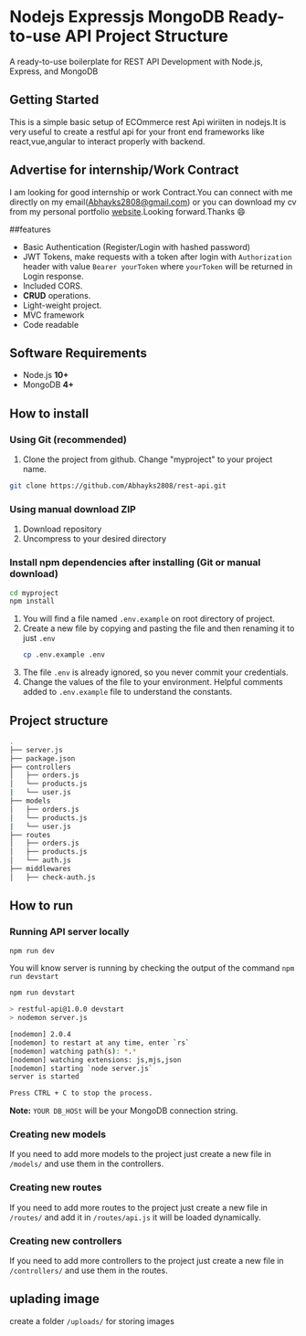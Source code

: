 # Nodejs Expressjs MongoDB Ready-to-use API Project Structure

A ready-to-use boilerplate for REST API Development with Node.js, Express, and MongoDB

## Getting Started
This is a simple basic setup of ECOmmerce rest Api wiriiten in nodejs.It is very useful to create
a restful api for your front end frameworks like react,vue,angular to interact properly with backend.

## Advertise for internship/Work Contract
I am looking for good internship or work Contract.You can connect with me directly on my email(Abhayks2808@gmail.com) or you can download my cv  from my personal portfolio [website](https://restorative-lids.000webhostapp.com/).Looking forward.Thanks :smile:

##features
-   Basic Authentication (Register/Login with hashed password)
-   JWT Tokens, make requests with a token after login with `Authorization` header with value `Bearer yourToken` where `yourToken` will be returned in Login response.
-   Included CORS.
-   **CRUD** operations.
-   Light-weight project.
-   MVC framework
-   Code readable

## Software Requirements

-   Node.js **10+**
-   MongoDB **4+** 

## How to install

### Using Git (recommended)

1.  Clone the project from github. Change "myproject" to your project name.

```bash
git clone https://github.com/Abhayks2808/rest-api.git
```

### Using manual download ZIP

1.  Download repository
2.  Uncompress to your desired directory
### Install npm dependencies after installing (Git or manual download)

```bash
cd myproject
npm install
```
1.  You will find a file named `.env.example` on root directory of project.
2.  Create a new file by copying and pasting the file and then renaming it to just `.env`
    ```bash
    cp .env.example .env
    ```
3.  The file `.env` is already ignored, so you never commit your credentials.
4.  Change the values of the file to your environment. Helpful comments added to `.env.example` file to understand the constants.
## Project  structure
```sh
.
├── server.js
├── package.json
├── controllers
│   ├── orders.js
│   └── products.js
|   └── user.js
├── models
│   ├── orders.js
│   └── products.js
|   └── user.js
├── routes
│   ├── orders.js
│   ├── products.js
│   └── auth.js
├── middlewares
│   ├── check-auth.js

```

## How to run

### Running  API server locally

```bash
npm run dev
```

You will know server is running by checking the output of the command `npm run devstart`
```bash
npm run devstart

> restful-api@1.0.0 devstart 
> nodemon server.js

[nodemon] 2.0.4
[nodemon] to restart at any time, enter `rs`
[nodemon] watching path(s): *.*
[nodemon] watching extensions: js,mjs,json
[nodemon] starting `node server.js`
server is started

Press CTRL + C to stop the process.
```
**Note:**  `YOUR DB_HOSt` will be your MongoDB connection string.

### Creating new models

If you need to add more models to the project just create a new file in `/models/` and use them in the controllers.

### Creating new routes

If you need to add more routes to the project just create a new file in `/routes/` and add it in `/routes/api.js` it will be loaded dynamically.

### Creating new controllers

If you need to add more controllers to the project just create a new file in `/controllers/` and use them in the routes.
## uplading image

create a folder `/uploads/` for storing images
